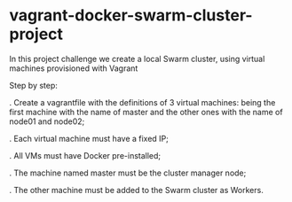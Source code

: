 # vagrant-docker-swarm-cluster-project
In this project challenge we create a local Swarm cluster, using virtual machines provisioned with Vagrant

Step by step:

<p>. Create a vagrantfile with the definitions of 3 virtual machines: being the first machine with the name of master and the other ones with the name of node01 and node02;</p>
<p>. Each virtual machine must have a fixed IP;</p>
<p>. All VMs must have Docker pre-installed;</p>
<p>. The machine named master must be the cluster manager node;</p>
<p>. The other machine must be added to the Swarm cluster as Workers.</p>
